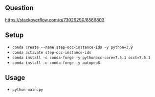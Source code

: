 ## Question

https://stackoverflow.com/q/73026290/8586803

## Setup

- `conda create --name step-occ-instance-ids -y python=3.9`
- `conda activate step-occ-instance-ids`
- `conda install -c conda-forge -y pythonocc-core=7.5.1 occt=7.5.1`
- `conda install -c conda-forge -y autopep8`

## Usage

- `python main.py`
